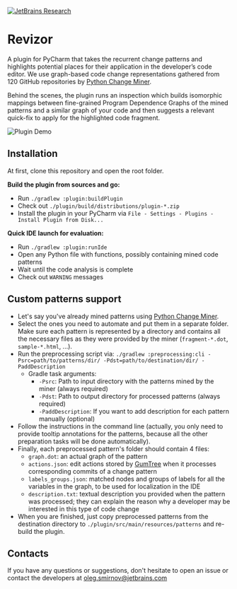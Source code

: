 [![JetBrains Research](https://jb.gg/badges/research.svg)](https://confluence.jetbrains.com/display/ALL/JetBrains+on+GitHub)
# Revizor

A plugin for PyCharm that takes the recurrent change patterns and highlights potential places for their application in
the developer’s code editor. We use graph-based code change representations gathered from 120 GitHub
repositories by [Python Change Miner](https://github.com/JetBrains-Research/python-change-miner).

Behind the scenes, the plugin runs an inspection which builds isomorphic mappings between fine-grained Program
Dependence Graphs of the mined patterns and a similar graph of your code and then suggests a relevant quick-fix to
apply for the highlighted code fragment.

<img src="https://i.ibb.co/sgvB8gf/Peek-2021-06-09-12-57.gif" alt="Plugin Demo">

## Installation

At first, clone this repository and open the root folder.

**Build the plugin from sources and go:**

 - Run `./gradlew :plugin:buildPlugin`
 - Check out `./plugin/build/distributions/plugin-*.zip`
 - Install the plugin in your PyCharm via `File - Settings - Plugins - Install Plugin from Disk...`

**Quick IDE launch for evaluation:**
 
 - Run `./gradlew :plugin:runIde`
 - Open any Python file with functions, possibly containing mined code patterns 
 - Wait until the code analysis is complete
 - Check out `WARNING` messages

## Custom patterns support

- Let's say you've already mined patterns using
  [Python Change Miner](https://github.com/JetBrains-Research/python-change-miner).
- Select the ones you need to automate and put them in a separate folder. Make sure each pattern is represented by a
  directory and contains all the necessary files as they were provided by the miner (`fragment-*.dot`, `sample-*.html`,
  ...).
- Run the preprocessing script via:
  ```./gradlew :preprocessing:cli -Psrc=path/to/patterns/dir/ -Pdst=path/to/destination/dir/ -PaddDescription```
    - Gradle task arguments:
        - `-Psrc`: Path to input directory with the patterns mined by the miner (always required)
        - `-Pdst`: Path to output directory for processed patterns (always required)
        - `-PaddDescription`: If you want to add description for each pattern manually (optional)
- Follow the instructions in the command line (actually, you only need to provide tooltip annotations for the
  patterns, because all the other preparation tasks will be done automatically).
- Finally, each preprocessed pattern's folder should contain 4 files:
    - `graph.dot`: an actual graph of the pattern
    - `actions.json`: edit actions stored by [GumTree](https://github.com/GumTreeDiff/gumtree) when it processes corresponding commits of a change pattern
    - `labels_groups.json`: matched nodes and groups of labels for all the variables in the graph, to be used for
      localization in the IDE
    - `description.txt`: textual description you provided when the pattern was processed; they can explain the reason why
      a developer may be interested in this type of code change
- When you are finished, just copy preprocessed patterns from the destination directory to
  `./plugin/src/main/resources/patterns` and re-build the plugin.

## Contacts

If you have any questions or suggestions, don't hesitate to open an issue or contact the developers at oleg.smirnov@jetbrains.com
